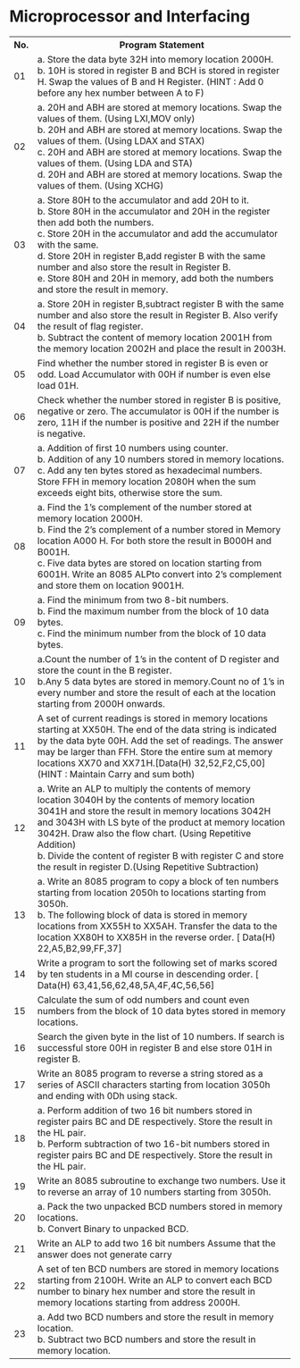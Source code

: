 # Microprocessor and Interfacing
<table>
  <tr>
    <th>No.</th>
    <th>Program Statement</th>
  </tr>
  <tr>
    <td>01</td>
    <td>a.	Store the data byte 32H into memory location 2000H.
            <br>b.	10H is stored in register B and BCH is stored in register H. Swap the values of B and H Register. (HINT : Add 0 before any hex number between A to F)
    </td>
  </tr>
  <tr>
    <td>02</td>
    <td>a.	20H and ABH are stored at memory locations. Swap the values of them. (Using LXI,MOV only)
            <br>b.	20H and ABH are stored at memory locations. Swap the values of them. (Using LDAX and STAX)
<br>c.	20H and ABH are stored at memory locations. Swap the values of them. (Using LDA and STA)
<br>d.	20H and ABH are stored at memory locations. Swap the values of them. (Using XCHG)		
</td>
  </tr>
  <tr>
    <td>03</td>
    <td>a.	Store 80H to the accumulator and add 20H to it.
<br>b.	Store 80H in the accumulator and 20H in the register then add both the
numbers.
<br>c.	Store 20H in the accumulator and add the accumulator with the same.
<br>d.	Store 20H in register B,add register B with the same number and also store the result in Register B.
<br>e.	Store 80H and 20H in memory, add both the numbers and store the result in memory.	
</td>
  </tr>
    <tr>
    <td>04</td>
    <td>a.	Store 20H in register B,subtract register B with the same number and also store the result in Register B. Also verify the result of flag register.
<br>b.	Subtract the content of memory location 2001H from the memory location 2002H and place the result in 2003H.	
</td>
  </tr>
    <tr>
    <td>05</td>
    <td>Find whether the number stored in register B is even or odd. Load Accumulator with 00H if number is even else load 01H.</td>
  </tr>
    <tr>
    <td>06</td>
    <td>Check whether the number stored in register B is positive, negative or zero. The accumulator is 00H if the number is zero, 11H if the number is positive and 22H if the number is negative.</td>
  </tr>
    <tr>
    <td>07</td>
    <td>a.	Addition of first 10 numbers using counter.
<br>b.	Addition of any 10 numbers stored in memory locations.
<br>c.	Add any ten bytes stored as hexadecimal numbers. Store FFH in memory location 2080H when the sum exceeds eight bits, otherwise store the sum.
</td>
  </tr><tr>
    <td>08</td>
    <td>a.	Find the 1’s complement of the number stored at memory location 2000H.
<br>b.	Find the 2’s complement of a number stored in Memory location A000 H. For both store the result in B000H and B001H.
<br>c.	Five data bytes are stored on location starting from 6001H. Write an 8085 ALPto convert into 2’s complement and store them on location 9001H.
</td>
  </tr>
    <tr>
    <td>09</td>
    <td>a.	Find the minimum from two 8-bit numbers.
<br>b.	Find the maximum number from the block of 10 data bytes.
<br>c.	Find the minimum number from the block of 10 data bytes.
</td>
  </tr>
    <tr>
    <td>10</td>
    <td>a.Count the number of 1’s in the content of D register and store the count in the B register.
<br>b.Any 5 data bytes are stored in memory.Count no of 1’s in every number and store the result of each at the location starting from 2000H onwards.	
</td>
  </tr>
    <tr>
    <td>11</td>
    <td>A set of current readings is stored in memory locations starting at XX50H. The end of the data string is indicated by the data byte 00H. Add the set of readings. The answer may be larger than FFH. Store the entire sum at memory locations XX70 and XX71H.[Data(H) 32,52,F2,C5,00] (HINT : Maintain Carry and sum both)</td>
  </tr>
    <tr>
    <td>12</td>
    <td>a.	Write an ALP to multiply the contents of memory location 3040H by the
contents of memory location 3041H and store the result in memory locations 3042H and 3043H with LS byte of the product at memory location 3042H. Draw also the flow chart. (Using Repetitive Addition)
<br>b.	Divide the content of register B with register C and store the result in register
D.(Using Repetitive Subtraction)
</td>
  </tr>
    <tr>
    <td>13</td>
    <td>a.	Write an 8085 program to copy a block of ten numbers starting from location 2050h to locations starting from 3050h.
<br>b.	The following block of data is stored in memory locations from XX55H to XX5AH. Transfer the data to the location XX80H to XX85H in the reverse order. [ Data(H) 22,A5,B2,99,FF,37]
</td>
  </tr>
    <tr>
    <td>14</td>
    <td>Write a program to sort the following set of marks scored by ten students in a MI course in descending order. [ Data(H) 63,41,56,62,48,5A,4F,4C,56,56]</td>
  </tr>
    <tr>
    <td>15</td>
    <td>Calculate the sum of odd numbers and count even numbers from the block of 10 data bytes stored in memory locations.</td>
  </tr>
    <tr>
    <td>16</td>
    <td>Search the given byte in the list of 10 numbers. If search is successful store 00H in register B and else store 01H in register B.</td>
  </tr>
    <tr>
    <td>17</td>
    <td>Write an 8085 program to reverse a string stored as a series of ASCII characters starting from location 3050h and ending with 0Dh using stack.</td>
  </tr>
    <tr>
    <td>18</td>
    <td>a.	Perform addition of two 16 bit numbers stored in register pairs BC and DE respectively. Store the result in the HL pair.
<br>b.	Perform subtraction of two 16-bit numbers stored in register pairs BC and
DE respectively. Store the result in the HL pair.
</td>
  </tr>
    <tr>
    <td>19</td>
    <td>Write an 8085 subroutine to exchange two numbers. Use it to reverse an array of 10 numbers starting from 3050h.</td>
  </tr>
    <tr>
    <td>20</td>
    <td>a. Pack the two unpacked BCD numbers stored in memory locations.
<br>b. Convert Binary to unpacked BCD.
</td>
  </tr>
    <tr>
    <td>21</td>
    <td>Write an ALP to add two 16 bit numbers Assume that the answer does not generate carry</td>
  </tr>
    <tr>
    <td>22</td>
    <td>A set of ten BCD numbers are stored in memory locations starting from 2100H. Write an ALP to convert each BCD number to binary hex number and store the result in memory locations starting from address 2000H.</td>
  </tr>
    <tr>
    <td>23</td>
    <td>a. Add two BCD numbers and store the result in memory location.
<br>b. Subtract two BCD numbers and store the result in memory location.
</td>
  </tr>
    
</table>


